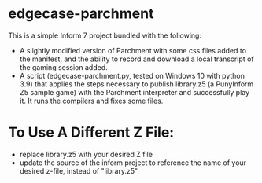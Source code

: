 # edgecase-parchment

This is a simple Inform 7 project bundled with the following:
- A slightly modified version of Parchment with some css files added to the manifest, and the ability to record and download a local transcript of the gaming session added.
- A script (edgecase-parchment.py, tested on Windows 10 with python 3.9) that applies the steps necessary to publish library.z5 (a PunyInform Z5 sample game) with the Parchment interpreter and successfully play it.  It runs the compilers and fixes some files.

# To Use A Different Z File:
- replace library.z5 with your desired Z file
- update the source of the inform project to reference the name of your desired z-file, instead of "library.z5"
